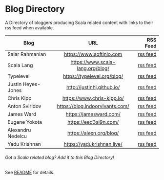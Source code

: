 # Blog Directory 

A Directory of bloggers producing Scala related content with links to their rss feed when available.

| Blog        | URL           | RSS Feed  |
| ------------- |:-------------:| -----:|
| Salar Rahmanian | <https://www.softinio.com> | [rss feed](https://www.softinio.com/index.xml) |
| Scala Lang | <https://www.scala-lang.org/blog/> | [rss feed](https://www.scala-lang.org/feed/blog.xml) |
| Typelevel | <https://typelevel.org/blog/> | [rss feed](https://typelevel.org/blog/feed.rss) |
| Justin Heyes-Jones | <http://justinhj.github.io/> | [rss feed](http://justinhj.github.io/feed.xml) |
| Chris Kipp | <https://www.chris-kipp.io/> | [rss feed](https://www.chris-kipp.io/rss.xml) |
| Anton Sviridov | <https://blog.indoorvivants.com/> | [rss feed](https://blog.indoorvivants.com/rss.xml) |
| James Ward | <https://jamesward.com/> | [rss feed](https://jamesward.com/index.xml) |
| Eugene Yokota | <https://eed3si9n.com/> | [rss feed](https://eed3si9n.com/index.xml) |
| Alexandru Nedelcu | <https://alexn.org/blog/> | [rss feed](https://alexn.org/feeds/all.xml) |
| Yadu Krishnan | <https://yadukrishnan.live/> | [rss feed](https://yadukrishnan.live/rss.xml) |

###### Got a Scala related blog? Add it to this Blog Directory!

See [README](https://github.com/softinio/scalanews/blob/main/README.md) for details.

